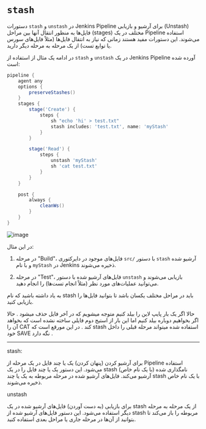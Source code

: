 
# `stash`
دستورات `stash` و `unstash` در Jenkins Pipeline برای آرشیو و بازیابی (Unstash) فایل‌ها به منظور انتقال آنها بین مراحل (stages) مختلف در یک Pipeline استفاده می‌شوند. این دستورات مفید هستند زمانی که نیاز به انتقال فایل‌ها (مثلاً فایل‌های سورس یا توابع تست) از یک مرحله به مرحله دیگر دارید.

در ادامه یک مثال از استفاده از `stash` و `unstash` در یک Jenkins Pipeline آورده شده است:

```groovy
pipeline {
    agent any
    options { 
        preserveStashes() 
    }
    stages {
        stage('Create') {
            steps {
                sh "echo 'hi' > test.txt" 
                stash includes: 'test.txt', name: 'myStash'
            }
        }

        stage('Read') {
            steps {
                unstash 'myStash'
                sh 'cat test.txt'
            }
        }
    }

    post {
        always {
            cleanWs()
        }
    }
}
```
![image](https://github.com/milad6745/jenkins/assets/113288076/df984e8f-5b06-49dd-ad01-3bdf8647079e)



در این مثال:

1. در مرحله "Build"، فایل‌های موجود در دایرکتوری `src/` با دستور `stash` آرشیو شده و با نام `myStash` در Jenkins ذخیره می‌شوند.

2. در مرحله "Test"، فایل‌های آرشیو شده با دستور `unstash` بازیابی می‌شوند و می‌توانید عملیات‌های مورد نظر (مثلاً انجام تست‌ها) را انجام دهید.


به یاد داشته باشید که نام stash باید در مراحل مختلف یکسان باشد تا بتوانید فایل‌ها را بازیابی کنید.

حالا اگر یک بار پایپ لاین را بیلد کنیم متوجه میشویم که در آخر فایل حذف میشود . حالا اگر بخواهیم دوباره بیلد کنیم اما این بار از استیج دوم فایلی ساخته نشده است که بخواهد آن را CAT کند . در این مورقع است که stash استفاده شده میتواند مرحله قبلی را داخل خود SAVE نگه دارد .

---


stash:


برای آرشیو کردن (پنهان کردن) یک یا چند فایل در یک مرحله از Pipeline استفاده می‌شود.
این دستور یک یا چند فایل را در یک stash نامگذاری شده (با یک نام خاص) آرشیو می‌کند.
فایل‌های آرشیو شده در مرحله مربوطه به یک یا چند stash با یک نام خاص ذخیره می‌شوند.




unstash 
    
برای بازیابی (به دست آوردن) فایل‌های آرشیو شده در یک stash از یک مرحله به مرحله دیگر استفاده می‌شود.
این دستور فایل‌های آرشیو شده از stash مربوطه را باز می‌کند تا بتوانید از آن‌ها در مرحله جاری یا مراحل بعدی استفاده کنید.
